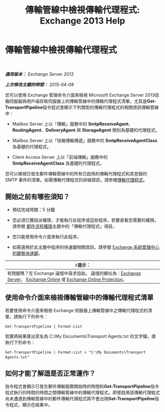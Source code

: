 ﻿---
title: '傳輸管線中檢視傳輸代理程式: Exchange 2013 Help'
TOCTitle: 傳輸管線中檢視傳輸代理程式
ms:assetid: bd715d8e-7b21-48de-8f68-d425d8506e4c
ms:mtpsurl: https://technet.microsoft.com/zh-tw/library/Bb124395(v=EXCHG.150)
ms:contentKeyID: 51409239
ms.date: 05/21/2018
mtps_version: v=EXCHG.150
ms.translationtype: MT
---

# 傳輸管線中檢視傳輸代理程式

 

_**適用版本：** Exchange Server 2013_

_**上次修改主題的時間：** 2015-04-08_

您可以使用 Exchange 管理命令介面來檢視 Microsoft Exchange Server 2013信箱伺服器與用戶端存取伺服器上的傳輸管線中的傳輸代理程式清單。尤其是**Get-TransportPipeline**指令程式會顯示下列類型的傳輸代理程式的相關資訊傳輸管線中：

  - Mailbox Server 上以「傳輸」服務中的 **SmtpReceiveAgent**、**RoutingAgent**、**DeliveryAgent** 與 **StorageAgent** 類別為基礎的代理程式。

  - Mailbox Server 上以「信箱傳輸傳遞」服務中的 **SmtpReceiveAgentClass** 為基礎的代理程式。

  - Client Access Server 上以「前端傳輸」服務中的 **SmtpReceiveAgentClass** 為基礎的代理程式。

您可以檢視已發生郵件傳輸管線中的所有已啟用的傳輸代理程式和其登錄的 SMTP 事件的清單。如需傳輸代理程式的詳細資訊，請參閱[傳輸代理程式](transport-agents-exchange-2013-help.md)。

## 開始之前有哪些須知？

  - 預估完成時間：5 分鐘

  - 您必須已獲指派權限，才能執行此程序或這些程序。若要查看您需要的權限，請參閱 [郵件流程權限](mail-flow-permissions-exchange-2013-help.md)主題中的「傳輸代理程式」項目。

  - 您只能使用命令介面來執行此程序。

  - 如需適用於此主題中程序的快速鍵相關資訊，請參閱 [Exchange 系統管理中心的鍵盤快速鍵](keyboard-shortcuts-in-the-exchange-admin-center-exchange-online-protection-help.md)。

<table>
<thead>
<tr class="header">
<th><img src="images/Bb124558.tip(EXCHG.150).gif" title="提示" alt="提示" />提示：</th>
</tr>
</thead>
<tbody>
<tr class="odd">
<td>有問題嗎？在 Exchange 論壇中尋求協助。 論壇的網址為：<a href="https://go.microsoft.com/fwlink/p/?linkid=60612">Exchange Server</a>、 <a href="https://go.microsoft.com/fwlink/p/?linkid=267542">Exchange Online</a> 或 <a href="https://go.microsoft.com/fwlink/p/?linkid=285351">Exchange Online Protection</a>。</td>
</tr>
</tbody>
</table>


## 使用命令介面來檢視傳輸管線中的傳輸代理程式清單

若要使用命令介面來檢視 Exchange 伺服器上傳輸管線中之傳輸代理程式的清單，請執行下列命令：

    Get-TransportPipeline | Format-List

若要將結果匯出至名為 C:\\My Documents\\Transport Agents.txt 的文字檔，請執行下列命令：

    Get-TransportPipeline | Format-List > "C:\My Documents\Transport Agents.txt"

## 如何才能了解這是否正常運作？

指令程式會顯示已發生郵件傳輸服務開始時的時間和**Get-TransportPipeline**指令程式執行的時間的時間之間傳輸管線中的傳輸代理程式。即使啟用該傳輸代理程式尚未遭遇到傳輸管線中的郵件傳輸代理程式將不會出現**Get-TransportPipeline**指令程式，顯示在結果中。

